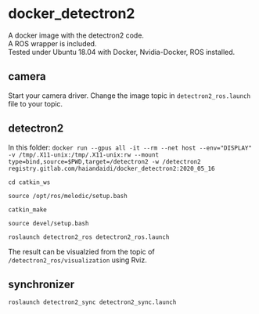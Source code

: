 # docker_detectron2

A docker image with the detectron2 code.<br/>
A ROS wrapper is included. <br/>
Tested under Ubuntu 18.04 with Docker, Nvidia-Docker, ROS installed.

## camera
Start your camera driver.
Change the image topic in `detectron2_ros.launch` file to your topic.


## detectron2
In this folder:
`docker run --gpus all -it --rm --net host --env="DISPLAY" -v /tmp/.X11-unix:/tmp/.X11-unix:rw --mount type=bind,source=$PWD,target=/detectron2 -w /detectron2 registry.gitlab.com/haiandaidi/docker_detectron2:2020_05_16`

`cd catkin_ws`

`source /opt/ros/melodic/setup.bash`

`catkin_make`

`source devel/setup.bash`

`roslaunch detectron2_ros detectron2_ros.launch`

The result can be visualzied from the topic of `/detectron2_ros/visualization` using Rviz.

## synchronizer
`roslaunch detectron2_sync detectron2_sync.launch`
